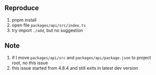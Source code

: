 ## Reproduce

1. pnpm install
2. open file `packages/api/src/index.ts`
3. try import `./add`, but no suggestion

## Note

1. if I move `packages/api/src` and `packages/api/package.json` to project root, no this issue
2. this issue started from 4.8.4 and still exits in latest dev version
